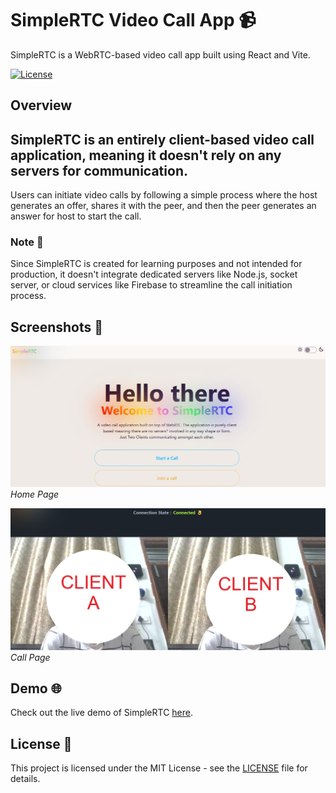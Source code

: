 # SimpleRTC Video Call App 📹

SimpleRTC is a WebRTC-based video call app built using React and Vite.

[![License](https://img.shields.io/badge/license-MIT-blue.svg)](https://github.com/yourusername/your-repo/blob/main/LICENSE)

## Overview

SimpleRTC is an entirely client-based video call application, meaning it doesn't rely on any servers for communication. 
---

Users can initiate video calls by following a simple process where the host generates an offer, shares it with the peer, and then the peer generates an answer for host to start the call.



### Note 📝

Since SimpleRTC is created for learning purposes and not intended for production, it doesn't integrate dedicated servers like Node.js, socket server, or cloud services like Firebase to streamline the call initiation process.

## Screenshots 📸

![Home](./images/Home.jpg)
*Home Page*

![Call](./images/Call.jpg)
*Call Page*

## Demo 🌐

Check out the live demo of SimpleRTC [here](https://simplertc.onrender.com).

## License 📄

This project is licensed under the MIT License - see the [LICENSE](LICENSE) file for details.

